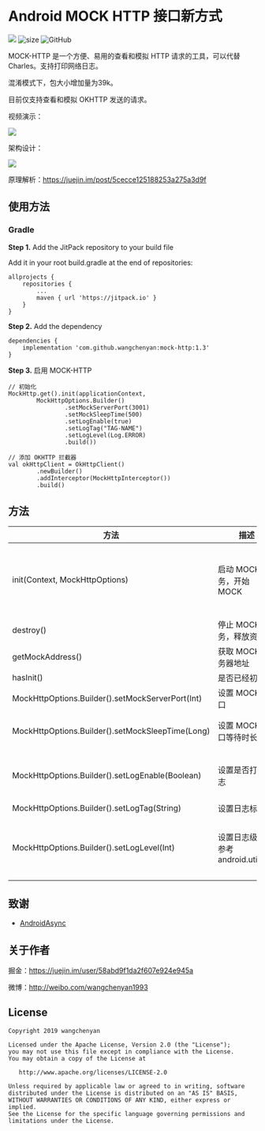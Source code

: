 # Android MOCK HTTP 接口新方式

[![](https://jitpack.io/v/wangchenyan/mock-http.svg)](https://jitpack.io/#wangchenyan/mock-http)
![size](https://img.shields.io/badge/size-39k-FF4500.svg?style=flat)
![GitHub](https://img.shields.io/github/license/wangchenyan/mock-http.svg)

MOCK-HTTP 是一个方便、易用的查看和模拟 HTTP 请求的工具，可以代替 Charles。支持打印网络日志。

混淆模式下，包大小增加量为39k。

目前仅支持查看和模拟 OKHTTP 发送的请求。

视频演示：

[![](https://raw.githubusercontent.com/wangchenyan/mock-http/master/art/demo.jpg)](https://v.youku.com/v_show/id_XNDE5ODgxOTE0OA==.html)

架构设计：

![](https://raw.githubusercontent.com/wangchenyan/mock-http/master/art/architecture.jpg)

原理解析：https://juejin.im/post/5cecce125188253a275a3d9f

## 使用方法

### Gradle

**Step 1.** Add the JitPack repository to your build file

Add it in your root build.gradle at the end of repositories:

```
allprojects {
	repositories {
		...
		maven { url 'https://jitpack.io' }
	}
}
```

**Step 2.** Add the dependency

```
dependencies {
    implementation 'com.github.wangchenyan:mock-http:1.3'
}
```

**Step 3.** 启用 MOCK-HTTP

```
// 初始化
MockHttp.get().init(applicationContext,
        MockHttpOptions.Builder()
                .setMockServerPort(3001)
                .setMockSleepTime(500)
                .setLogEnable(true)
                .setLogTag("TAG-NAME")
                .setLogLevel(Log.ERROR)
                .build())

// 添加 OKHTTP 拦截器
val okHttpClient = OkHttpClient()
        .newBuilder()
        .addInterceptor(MockHttpInterceptor())
        .build()
```

## 方法

| 方法 | 描述 | 备注 |
| ---- | ---- | ---- |
| init(Context, MockHttpOptions) | 启动 MOCK 服务，开始 MOCK | 如果是多进程应用，只需要在主进程中初始化 |
| destroy() | 停止 MOCK 服务，释放资源 | |
| getMockAddress() | 获取 MOCK 服务器地址 | |
| hasInit() | 是否已经初始化 | |
| MockHttpOptions.Builder().setMockServerPort(Int) | 设置 MOCK 端口 | |
| MockHttpOptions.Builder().setMockSleepTime(Long) | 设置 MOCK 接口等待时长 | 单位毫秒，默认为0 |
| MockHttpOptions.Builder().setLogEnable(Boolean) | 设置是否打印日志 | 开启 Mock 后才能打印日志 |
| MockHttpOptions.Builder().setLogTag(String) | 设置日志标签 | |
| MockHttpOptions.Builder().setLogLevel(Int) | 设置日志级别，参考 android.util.Log | 支持 VERBOSE DEBUG INFO WARN ERROR |

## 致谢

- [AndroidAsync](https://github.com/koush/AndroidAsync)

## 关于作者

掘金：https://juejin.im/user/58abd9f1da2f607e924e945a

微博：http://weibo.com/wangchenyan1993

## License

    Copyright 2019 wangchenyan

    Licensed under the Apache License, Version 2.0 (the "License");
    you may not use this file except in compliance with the License.
    You may obtain a copy of the License at

       http://www.apache.org/licenses/LICENSE-2.0

    Unless required by applicable law or agreed to in writing, software
    distributed under the License is distributed on an "AS IS" BASIS,
    WITHOUT WARRANTIES OR CONDITIONS OF ANY KIND, either express or implied.
    See the License for the specific language governing permissions and
    limitations under the License.
